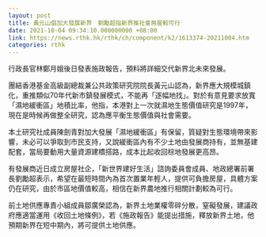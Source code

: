 ```yaml
---
layout: post
title: 黃元山倡加大發展新界　劉勵超指新界推社會房屋較可行
date: 2021-10-04 09:34:10.000000000 +08:00
link: https://news.rthk.hk/rthk/ch/component/k2/1613374-20211004.htm
categories: rthk
---
```


行政長官林鄭月娥後日發表施政報告，預料將詳細交代新界北未來發展。

團結香港基金高級副總裁兼公共政策研究院院長黃元山認為，新界應大規模城鎮化，重推類似70年代新市鎮發展模式，不能再「逐幅地找」。對於有意見要求放寬「濕地緩衝區」地積比率，他指，本港對上一次就濕地生態價值研究是1997年，現在是時候再做整全研究，認為應平衡生態價值與社會需要。

本土研究社成員陳劍青對加大發展「濕地緩衝區」有保留，質疑對生態環境帶來影響，未必可以爭取到市民支持，又說緩衝區內有不少土地由發展商持有，並無基建配套，當局要動用大量資源建橋搭路，成本比起收回棕地發展更高昂。

有發展商近日成立房屋社企，「新世界建好生活」諮詢委員會成員、地政總署前署長劉勵超表示，希望在最短時間內為首次置業年輕人，提供可負擔房屋，具體方案仍在研究，由於市區地價值較高，相信在新界農地推行相關計劃較為可行。

前土地供應專責小組成員鄒廣榮認為，新界土地業權零碎分散，窒礙發展，建議政府應適當運用《收回土地條例》，若《施政報告》能提出措施，釋放新界土地，他預期新界在短中期內，將可提供土地供應。
